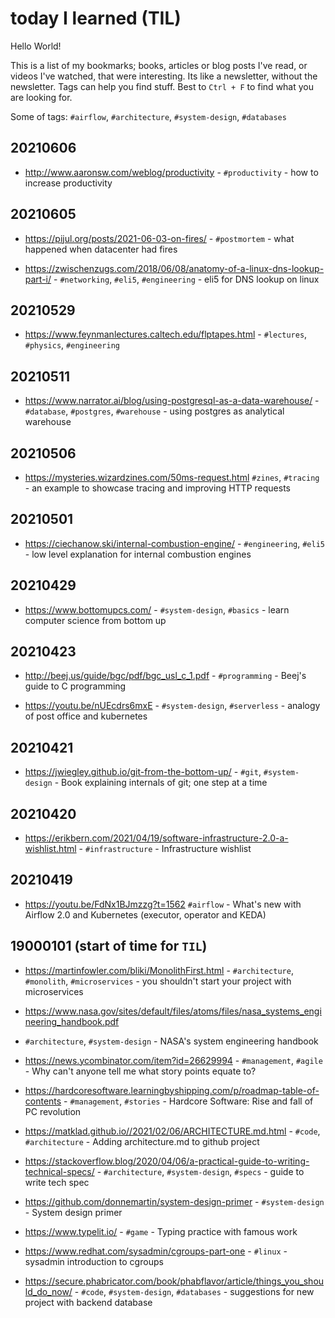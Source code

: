 # today I learned (TIL)

Hello World!

This is a list of my bookmarks; books, articles or blog posts I've read, or 
videos I've watched, that were interesting. Its like a newsletter, without the 
newsletter. Tags can help you find stuff. Best to `Ctrl + F` to find what you 
are looking for.

Some of tags: `#airflow`, `#architecture`, `#system-design`, `#databases`

## 20210606

- http://www.aaronsw.com/weblog/productivity - `#productivity` - how to increase 
productivity

## 20210605

- https://pijul.org/posts/2021-06-03-on-fires/ - `#postmortem` - what happened 
when datacenter had fires

- https://zwischenzugs.com/2018/06/08/anatomy-of-a-linux-dns-lookup-part-i/ - 
`#networking`, `#eli5`, `#engineering` - eli5 for DNS lookup on linux

## 20210529

- https://www.feynmanlectures.caltech.edu/flptapes.html - `#lectures`, 
`#physics`, `#engineering`


## 20210511

- https://www.narrator.ai/blog/using-postgresql-as-a-data-warehouse/ - 
`#database`, `#postgres`, `#warehouse` - using postgres as analytical warehouse


## 20210506

- https://mysteries.wizardzines.com/50ms-request.html `#zines`, `#tracing` - an 
example to showcase tracing and improving HTTP requests

## 20210501

- https://ciechanow.ski/internal-combustion-engine/ - `#engineering`, `#eli5` - 
low level explanation for internal combustion engines


## 20210429

- https://www.bottomupcs.com/ - `#system-design`, `#basics` - learn computer 
science from bottom up


## 20210423

- http://beej.us/guide/bgc/pdf/bgc_usl_c_1.pdf - `#programming` - Beej's guide 
to C programming

- https://youtu.be/nUEcdrs6mxE - `#system-design`, `#serverless` - analogy of
post office and kubernetes

## 20210421

- https://jwiegley.github.io/git-from-the-bottom-up/ - `#git`, `#system-design` - 
Book explaining internals of git; one step at a time

## 20210420

- https://erikbern.com/2021/04/19/software-infrastructure-2.0-a-wishlist.html - 
`#infrastructure` - Infrastructure wishlist


## 20210419

- https://youtu.be/FdNx1BJmzzg?t=1562 `#airflow` - What's new with Airflow 2.0 
and Kubernetes (executor, operator and KEDA)

## 19000101 (start of time for `TIL`)

- https://martinfowler.com/bliki/MonolithFirst.html - `#architecture`, 
`#monolith`, `#microservices` - you shouldn't start your project with 
microservices

- https://www.nasa.gov/sites/default/files/atoms/files/nasa_systems_engineering_handbook.pdf 
- `#architecture`, `#system-design` - NASA's system engineering handbook

- https://news.ycombinator.com/item?id=26629994 - `#management`, `#agile` - 
Why can't anyone tell me what story points equate to?

- https://hardcoresoftware.learningbyshipping.com/p/roadmap-table-of-contents - 
`#management`, `#stories` - Hardcore Software: Rise and fall of PC revolution

- https://matklad.github.io//2021/02/06/ARCHITECTURE.md.html - `#code`, 
`#architecture` - Adding architecture.md to github project

- https://stackoverflow.blog/2020/04/06/a-practical-guide-to-writing-technical-specs/ - `#architecture`, `#system-design`, `#specs` - guide to write tech spec

- https://github.com/donnemartin/system-design-primer - `#system-design` - 
System design primer

- https://www.typelit.io/ - `#game` - Typing practice with famous work

- https://www.redhat.com/sysadmin/cgroups-part-one - `#linux` - sysadmin 
introduction to cgroups

- https://secure.phabricator.com/book/phabflavor/article/things_you_should_do_now/ - 
`#code`, `#system-design`, `#databases` - suggestions for new project with 
backend database

